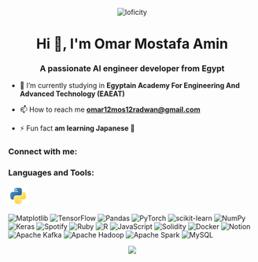 
<p align="center">
<img alt="loficity" width="600px" src="https://i.pinimg.com/originals/a2/4c/b5/a24cb568fa40046f8562dbc45cea8506.gif"</img>
</p>


<h1 align="center">Hi 👋, I'm Omar Mostafa Amin</h1>
<h3 align="center">A passionate AI engineer developer from Egypt</h3>

- 🔭 I’m currently studying in **Egyptain Academy For Engineering And Advanced Technology (EAEAT)**

- 📫 How to reach me **omar12mos12radwan@gmail.com**

- ⚡ Fun fact **am learning Japanese 🏯**

<h3 align="left">Connect with me:</h3>
<p align="left">
</p>



<h3 align="left">Languages and Tools:</h3>
<p align="left"> <a href="https://www.python.org" target="_blank" rel="noreferrer"> <img src="https://raw.githubusercontent.com/devicons/devicon/master/icons/python/python-original.svg" alt="python" width="40" height="40"/> </a> </p>

![Matplotlib](https://img.shields.io/badge/Matplotlib-%23ffffff.svg?style=for-the-badge&logo=Matplotlib&logoColor=black)
![TensorFlow](https://img.shields.io/badge/TensorFlow-%23FF6F00.svg?style=for-the-badge&logo=TensorFlow&logoColor=white)
![Pandas](https://img.shields.io/badge/pandas-%23150458.svg?style=for-the-badge&logo=pandas&logoColor=white)
![PyTorch](https://img.shields.io/badge/PyTorch-%23EE4C2C.svg?style=for-the-badge&logo=PyTorch&logoColor=white)
![scikit-learn](https://img.shields.io/badge/scikit--learn-%23F7931E.svg?style=for-the-badge&logo=scikit-learn&logoColor=white)
![NumPy](https://img.shields.io/badge/numpy-%23013243.svg?style=for-the-badge&logo=numpy&logoColor=white)
![Keras](https://img.shields.io/badge/Keras-%23D00000.svg?style=for-the-badge&logo=Keras&logoColor=white)
![Spotify](https://img.shields.io/badge/Spotify-1ED760?style=for-the-badge&logo=spotify&logoColor=white)
![Ruby](https://img.shields.io/badge/ruby-%23CC342D.svg?style=for-the-badge&logo=ruby&logoColor=white)
![R](https://img.shields.io/badge/r-%23276DC3.svg?style=for-the-badge&logo=r&logoColor=white)
![JavaScript](https://img.shields.io/badge/javascript-%23323330.svg?style=for-the-badge&logo=javascript&logoColor=%23F7DF1E)
![Solidity](https://img.shields.io/badge/Solidity-%23363636.svg?style=for-the-badge&logo=solidity&logoColor=white)
![Docker](https://img.shields.io/badge/docker-%230db7ed.svg?style=for-the-badge&logo=docker&logoColor=white)
![Notion](https://img.shields.io/badge/Notion-%23000000.svg?style=for-the-badge&logo=notion&logoColor=white)
![Apache Kafka](https://img.shields.io/badge/Apache%20Kafka-000?style=for-the-badge&logo=apachekafka)
	![Apache Hadoop](https://img.shields.io/badge/Apache%20Hadoop-66CCFF?style=for-the-badge&logo=apachehadoop&logoColor=black)
 ![Apache Spark](https://img.shields.io/badge/Apache%20Spark-FDEE21?style=flat-square&logo=apachespark&logoColor=black)
 ![MySQL](https://img.shields.io/badge/mysql-4479A1.svg?style=for-the-badge&logo=mysql&logoColor=white)

<p align="center">
  <img src="https://images-wixmp-ed30a86b8c4ca887773594c2.wixmp.com/f/760bb8f8-3a05-4e44-be4d-6d1b2a6e5392/d1nno8d-364adddf-a168-44a1-b5e5-db7e2e779331.gif?token=eyJ0eXAiOiJKV1QiLCJhbGciOiJIUzI1NiJ9.eyJzdWIiOiJ1cm46YXBwOjdlMGQxODg5ODIyNjQzNzNhNWYwZDQxNWVhMGQyNmUwIiwiaXNzIjoidXJuOmFwcDo3ZTBkMTg4OTgyMjY0MzczYTVmMGQ0MTVlYTBkMjZlMCIsIm9iaiI6W1t7InBhdGgiOiJcL2ZcLzc2MGJiOGY4LTNhMDUtNGU0NC1iZTRkLTZkMWIyYTZlNTM5MlwvZDFubm84ZC0zNjRhZGRkZi1hMTY4LTQ0YTEtYjVlNS1kYjdlMmU3NzkzMzEuZ2lmIn1dXSwiYXVkIjpbInVybjpzZXJ2aWNlOmZpbGUuZG93bmxvYWQiXX0.SIYcpgo6CrC3ucFcFCIAxRYhR-hFZK_0_NJlE7Z_67I"/>
</p>
